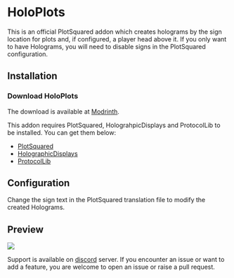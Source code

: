 # HoloPlots
This is an official PlotSquared addon which creates holograms by the sign location for plots and, if configured, a player head above it. If you only want to have Holograms, you will need to disable signs in the PlotSquared configuration.

## Installation

### Download HoloPlots

The download is available at [Modrinth](https://modrinth.com/mod/holoplots).

This addon requires PlotSquared, HolograhpicDisplays and ProtocolLib to be installed. You can get them below:

- [PlotSquared](https://www.spigotmc.org/resources/77506/)
- [HolographicDisplays](https://dev.bukkit.org/projects/holographic-displays/files)
- [ProtocolLib](https://www.spigotmc.org/resources/protocollib.1997/)

## Configuration

Change the sign text in the PlotSquared translation file to modify the created Holograms.

## Preview

![](https://i.imgur.com/g9wr5Vi.png)

Support is available on [discord](https://discord.gg/intellectualsites) server. If you encounter an issue or want to add a feature,
you are welcome to open an issue or raise a pull request.
